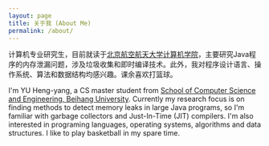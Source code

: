 ```yaml
---
layout: page
title: 关于我 (About Me)
permalink: /about/
---
```


计算机专业研究生，目前就读于[北京航空航天大学计算机学院][中文链接]，主要研究Java程序的内存泄漏问题，涉及垃圾收集和即时编译技术。此外，我对程序设计语言、操作系统、算法和数据结构均感兴趣。课余喜欢打篮球。

I'm YU Heng-yang, a CS master student from [School of Computer Science and Engineering, Beihang University][英文链接]. Currently my research focus is on finding methods to detect memory leaks in large Java programs, so I'm familiar with garbage collectors and Just-In-Time (JIT) compilers. I'm also interested in programing languages, operating systems, algorithms and data structures. I like to play basketball in my spare time.


[中文链接]: http://scse.buaa.edu.cn/buaa-css-web/initAction.action
[英文链接]: http://scse.buaa.edu.cn/buaa-css-web/initAction.action?language=1